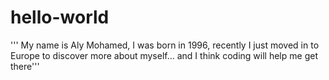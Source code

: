 # hello-world
''' My name is Aly Mohamed, I was born in 1996, recently I just moved in to Europe to discover more about myself... and I think coding will help me get there'''
